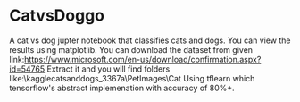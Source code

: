 # CatvsDoggo
A cat vs dog jupter notebook that classifies cats and dogs. You can view the results using matplotlib.
You can download the dataset from given link:https://www.microsoft.com/en-us/download/confirmation.aspx?id=54765
Extract it and you will find folders like:\kagglecatsanddogs_3367a\PetImages\Cat
Using tflearn which tensorflow's abstract implemenation with accuracy of 80%+.
